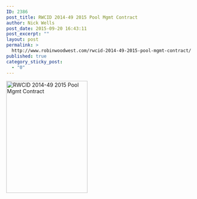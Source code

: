 ```yaml
---
ID: 2386
post_title: RWCID 2014-49 2015 Pool Mgmt Contract
author: Nick Wells
post_date: 2015-09-20 16:43:11
post_excerpt: ""
layout: post
permalink: >
  http://www.robinwoodwest.com/rwcid-2014-49-2015-pool-mgmt-contract/
published: true
category_sticky_post:
  - "0"
---
```

<a href="http://www.robinwoodwest.com/wp-content/uploads/2015/09/rwcid-2014-49-2015-pool-mgmt-contract.jpg"><img src="http://www.robinwoodwest.com/wp-content/uploads/2015/09/rwcid-2014-49-2015-pool-mgmt-contract-217x300.jpg" alt="RWCID 2014-49 2015 Pool Mgmt Contract" width="217" height="300" class="alignnone size-medium wp-image-2387" /></a>